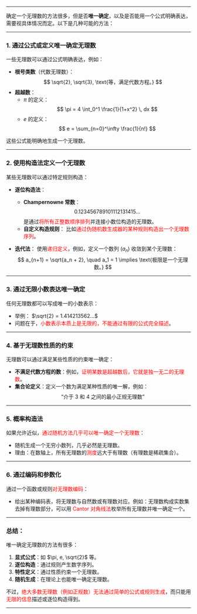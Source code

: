 
---

确定一个无理数的方法很多，但是否**唯一确定**，以及是否能用一个公式明确表达，需要视具体情况而定。以下是几种可能的方法：

---

### 1. **通过公式或定义唯一确定无理数**
一些无理数可以通过公式明确表达，例如：
- **根号类数**（代数无理数）：
  $$
  \sqrt{2}, \sqrt{3}, \text{等，满足代数方程。}
  $$
- **超越数**：
  - $\pi$ 的定义：
    $$
    \pi = 4 \int_0^1 \frac{1}{1+x^2} \, dx
    $$
  - $e$ 的定义：
    $$
    e = \sum_{n=0}^\infty \frac{1}{n!}
    $$

这些公式能明确地生成一个无理数。

---

### 2. **使用构造法定义一个无理数**
某些无理数可以通过特定规则构造：
- **逐位构造法**：
  - **Champernowne 常数**：
    $$
    0.123456789101112131415... 
    $$
    是通过<span style="color:rgb(255, 0, 0)">将所有正整数顺序排列</span>并连接小数位构造的无理数。
  - **自定义构造规则**：
    比如<span style="color:rgb(255, 0, 0)">通过伪随机数生成器的某种规则构造出一个无理数序列</span>。

- **迭代法**：
  使用<span style="color:rgb(255, 0, 0)">递归定义</span>，例如，定义一个数列 $(a_n)$ 收敛到某个无理数：
  $$
  a_{n+1} = \sqrt{a_n + 2}, \quad a_1 = 1 \implies \text{极限是一个无理数。}
  $$

---

### 3. **通过无限小数表达唯一确定**
任何无理数都可以写成唯一的小数表示：
- 举例： $\sqrt{2} = 1.414213562...$
- 问题在于，<span style="color:rgb(255, 0, 0)">小数表示本质上是无限的，不能通过有限的公式完全描述</span>。

---

### 4. **基于无理数性质的约束**
无理数可以通过满足某些性质的约束唯一确定：
- **不满足代数方程的数**：例如，<span style="color:rgb(255, 0, 0)">证明某数是超越数后，它就是独一无二的无理数</span>。
- **集合论定义**：定义一个数为满足某种性质的唯一解，例如：
  $$
  \text{“介于 3 和 4 之间的最小正规无理数”}
  $$

---

### 5. **概率构造法**
如果允许近似，<span style="color:rgb(255, 0, 0)">通过随机方法几乎可以唯一确定一个无理数</span>：
- 随机生成一个无穷小数列，几乎必然是无理数。
- 理由：在数轴上，所有无理数的<span style="color:rgb(255, 0, 0)">测度</span>远大于有理数（有理数是稀疏集合）。

---

### 6. **通过编码和参数化**
通过一个函数或规则<span style="color:rgb(255, 0, 0)">对无理数编码</span>：
- 给出某种编码表，将无理数与自然数或有理数对应。例如：无理数构成实数集去掉有理数部分，可以用 <span style="color:rgb(255, 0, 0)">Cantor 对角线法</span>枚举所有无理数并唯一确定一个。
  
---

### 总结：  
唯一确定无理数的方法有很多：
1. **显式公式**：如 $\pi, e, \sqrt{2}$ 等。
2. **逐位构造**：通过规则产生数字序列。
3. **特性定义**：通过性质约束一个无理数。
4. **随机生成**：在理论上也能唯一确定无理数。

不过，<span style="color:rgb(255, 0, 0)">绝大多数无理数（例如正规数）无法通过简单的公式或规则生成</span>，而只能用<span style="color:rgb(255, 0, 0)">无限的信息</span>描述或逐位构造得到。

---
